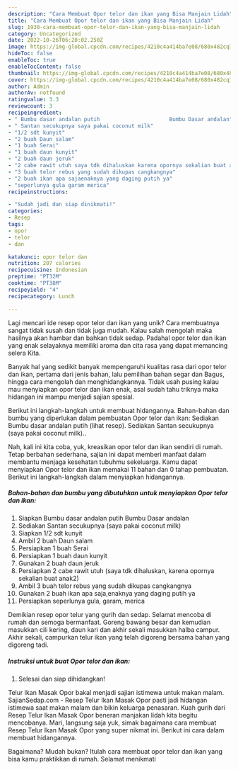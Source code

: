 ```yaml
---
description: "Cara Membuat Opor telor dan ikan yang Bisa Manjain Lidah"
title: "Cara Membuat Opor telor dan ikan yang Bisa Manjain Lidah"
slug: 1930-cara-membuat-opor-telor-dan-ikan-yang-bisa-manjain-lidah
category: Uncategorized
date: 2022-10-26T06:20:02.250Z
image: https://img-global.cpcdn.com/recipes/4210c4a414ba7e08/680x482cq70/opor-telor-dan-ikan-foto-resep-utama.jpg
hideToc: false
enableToc: true
enableTocContent: false
thumbnail: https://img-global.cpcdn.com/recipes/4210c4a414ba7e08/680x482cq70/opor-telor-dan-ikan-foto-resep-utama.jpg
cover: https://img-global.cpcdn.com/recipes/4210c4a414ba7e08/680x482cq70/opor-telor-dan-ikan-foto-resep-utama.jpg
author: Admin
authorAv: notfound
ratingvalue: 3.3
reviewcount: 3
recipeingredient:
- " Bumbu dasar andalan putih                      Bumbu Dasar andalan"
- " Santan secukupnya saya pakai coconut milk"
- "1/2 sdt kunyit"
- "2 buah Daun salam"
- "1 buah Serai"
- "1 buah daun kunyit"
- "2 buah daun jeruk"
- "2 cabe rawit utuh saya tdk dihaluskan karena opornya sekalian buat anak2"
- "3 buah telor rebus yang sudah dikupas cangkangnya"
- "2 buah ikan apa sajaenaknya yang daging putih ya"
- "seperlunya gula garam merica"
recipeinstructions:

- "Sudah jadi dan siap dinikmati!"
categories:
- Resep
tags:
- opor
- telor
- dan

katakunci: opor telor dan 
nutrition: 207 calories
recipecuisine: Indonesian
preptime: "PT32M"
cooktime: "PT38M"
recipeyield: "4"
recipecategory: Lunch

---
```





Lagi mencari ide resep opor telor dan ikan yang unik? Cara membuatnya sangat tidak susah dan tidak juga mudah. Kalau salah mengolah maka hasilnya akan hambar dan bahkan tidak sedap. Padahal opor telor dan ikan yang enak selayaknya memiliki aroma dan cita rasa yang dapat memancing selera Kita.





Banyak hal yang sedikit banyak mempengaruhi kualitas rasa dari opor telor dan ikan, pertama dari jenis bahan, lalu pemilihan bahan segar dan Bagus, hingga cara mengolah dan menghidangkannya. Tidak usah pusing kalau mau menyiapkan opor telor dan ikan enak,      asal sudah tahu triknya maka hidangan ini mampu menjadi sajian spesial.














Berikut ini langkah-langkah untuk membuat hidangannya. Bahan-bahan dan bumbu yang diperlukan dalam pembuatan Opor telor dan ikan: Sediakan Bumbu dasar andalan putih (lihat resep). Sediakan Santan secukupnya (saya pakai coconut milk)..






Nah, kali ini kita coba, yuk, kreasikan opor telor dan ikan sendiri di rumah. Tetap berbahan sederhana, sajian ini dapat memberi manfaat dalam membantu menjaga kesehatan tubuhmu sekeluarga. Kamu dapat menyiapkan Opor telor dan ikan memakai 11 bahan dan 0 tahap pembuatan. Berikut ini langkah-langkah dalam menyiapkan hidangannya.

<!--inarticleads1-->

##### Bahan-bahan dan bumbu yang dibutuhkan untuk menyiapkan Opor telor dan ikan:

1. Siapkan  Bumbu dasar andalan putih                      Bumbu Dasar andalan
1. Sediakan  Santan secukupnya (saya pakai coconut milk)
1. Siapkan 1/2 sdt kunyit
1. Ambil 2 buah Daun salam
1. Persiapkan 1 buah Serai
1. Persiapkan 1 buah daun kunyit
1. Gunakan 2 buah daun jeruk
1. Persiapkan 2 cabe rawit utuh (saya tdk dihaluskan, karena opornya sekalian buat anak2)
1. Ambil 3 buah telor rebus yang sudah dikupas cangkangnya
1. Gunakan 2 buah ikan apa saja,enaknya yang daging putih ya
1. Persiapkan seperlunya gula, garam, merica


Demikian resep opor telur yang gurih dan sedap. Selamat mencoba di rumah dan semoga bermanfaat. Goreng bawang besar dan kemudian masukkan cili kering, daun kari dan akhir sekali masukkan halba campur. Akhir sekali, campurkan telur ikan yang telah digoreng bersama bahan yang digoreng tadi. 

<!--inarticleads2-->

##### Instruksi untuk buat Opor telor dan ikan:


1. Selesai dan siap dihidangkan!

Telur Ikan Masak Opor bakal menjadi sajian istimewa untuk makan malam. SajianSedap.com - Resep Telur Ikan Masak Opor pasti jadi hidangan istimewa saat makan malam dan bikin keluarga penasaran. Kuah gurih dari Resep Telur Ikan Masak Opor beneran manjakan lidah kita begitu mencobanya. Mari, langsung saja yuk, simak bagaimana cara membuat Resep Telur Ikan Masak Opor yang super nikmat ini. Berikut ini cara dalam membuat hidangannya. 

Bagaimana? Mudah bukan? Itulah cara membuat opor telor dan ikan yang bisa kamu praktikkan di rumah. Selamat menikmati
